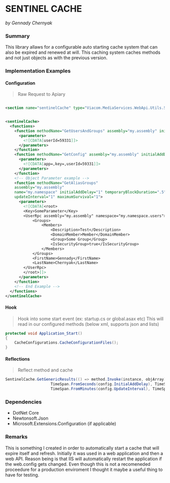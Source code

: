 ﻿

# SENTINEL CACHE

*by Gennady Chernyak*

### Summary
This library allaws for a configurable auto starting cache system that can also be expired and renewed at will.
This caching system caches methods and not just objects as with the previous version. 

### Implementation Examples

#### Configuration

> Raw Request to Apiary
``` xml

<section name="sentinelCache" type="Viacom.MediaServices.WebApi.Utils.SentinelCacheConfigurations" allowLocation="true" allowDefinition="Everywhere" />


<sentinelCache>
  <functions>
    <function methodName="GetUsersAndGroups" assembly="my.assembly" initialAddDelay="1" name="my.namespace.users" temporaryBlockDuration=".5" updateInterval="2" maximumSurvival="5">
      <parameters>
        <![CDATA[userId=59331]]>
      </parameters>
    </function>
    <function methodName="GetConfig" assembly="my.assembly" initialAddDelay="1" name="my.namespace.configs" temporaryBlockDuration=".5" updateInterval="2" maximumSurvival="5">
      <parameters>
        <![CDATA[app=,key=,userId=59331]]>
      </parameters>
    </function>
    <!-- Object Parameter example -->
    <function methodName="GetAliasGroups" 
	assembly="my.assembly"
	name="my.namespace" initialAddDelay="1" temporaryBlockDuration=".5"
	updateInterval="1" maximumSurvival="1">
      <parameters>
        <![CDATA[<root>
		<Key>SomeParameter</Key>
		<UserRpc assembly="my.assembly" namespace="my.namespace.users">
			<Groups>
				<Members>
					<Description>Test</Description>
					<DomainMember>Member</DomainMember>
					<Group>Some Group</Group>
					<IsSecurityGroup>true</IsSecurityGroup>
				</Members>
			</Groups>
			<FirstName>Gennady</FirstName>
			<LastName>Chernyak</LastName>
		</UserRpc>
		</root>]]>
      </parameters>
    </function>
    <!-- End Example -->
  </functions>
</sentinelCache>
```
#### Hook

> Hook into some start event (ex: startup.cs or global.asax etc) This will read in our configured methods (below xml, supports json and lists)

``` c#
protected void Application_Start()
{		
	CacheConfigurations.CacheConfigurationFiles();
}
```
#### Reflections

> Reflect method and cache

``` c#
SentinelCache.GetGenericResults(() => method.Invoke(instance, objArray), method.Name,
                    TimeSpan.FromSeconds(config.InitialAddDelay), TimeSpan.FromMinutes(config.TemporaryBlockDuration),
                    TimeSpan.FromMinutes(config.UpdateInterval), TimeSpan.FromMinutes(config.MaximumCacheSurvival));
```

### Dependencies

- DotNet Core
- Newtonsoft.Json
- Microsoft.Extensions.Configuration (if applicable)

### Remarks
This is something I created in order to automatically start a cache that will expire itself and refresh. Initially it was used in a web application and then a web API.
Reason being is that IIS will automatically restart the application if the web.config gets changed. Even though this is not a recomeneded proceedure for a production enviroment
I thought it maybe a useful thing to have for testing.


